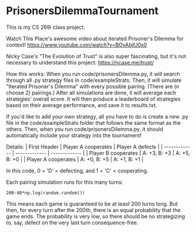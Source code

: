# PrisonersDilemmaTournament

This is my CS 269i class project.

Watch This Place's awesome video about iterated Prisoner's Dilemma for context! https://www.youtube.com/watch?v=BOvAbjfJ0x0

Nicky Case's "The Evolution of Trust" is also super fascinating, but it's not necessary to understand this project: https://ncase.me/trust/

How this works:
When you run code/prisonersDilemma.py, it will search through all .py strategy files in code/exampleStrats. Then, it will simulate "Iterated Prisoner's Dilemma" with every possible pairing. (There are (n choose 2) pairings.) After all simulations are done, it will average each strategies' overall score. It will then produce a leaderboard of strategies based on their average performance, and save it to results.txt.

If you'd like to add your own strategy, all you have to do is create a new .py file in the code/exampleStrats folder that follows the same format as the others. Then, when you run code/prisonersDilemma.py, it should automatically include your strategy into the tournament!

Details:
| First Header  | Player A cooperates | Player A defects |
| ------------- | ------------- | ------------- |
| Player B cooperates  | A: +3, B: +3  | A: +5, B: +0  |
| Player A cooperates  | A: +0, B: +5  | A: +1, B: +1  |

In this code, 0 = 'D' = defecting, and 1 = 'C' = cooperating.

Each pairing simulation runs for this many turns:
```
200-40*np.log(random.random())
```
This means each game is guaranteed to be at least 200 turns long. But then, for every turn after the 200th, there is an equal probability that the game ends. The probability is very low, so there should be no strategizing to, say, defect on the very last turn consequence-free.
